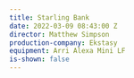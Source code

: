 ```yaml
---
title: Starling Bank
date: 2022-03-09 08:43:00 Z
director: Matthew Simpson
production-company: Ekstasy
equipment: Arri Alexa Mini LF
is-shown: false
---
```


